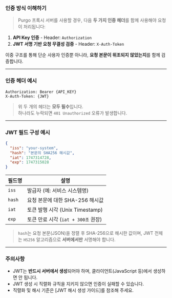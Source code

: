 ### 인증 방식 이해하기

> Purgo 프록시 서버를 사용할 경우, 다음 **두 가지 인증 헤더**를 함께 사용해야 요청이 처리됩니다:

1. **API Key 인증** - Header: `Authorization`
2. **JWT 서명 기반 요청 무결성 검증** - Header: `X-Auth-Token`

이중 구조를 통해 단순 사용자 인증뿐 아니라, **요청 본문이 위조되지 않았는지**를 함께 검증합니다.

---

### 인증 헤더 예시

```
Authorization: Bearer {API_KEY}
X-Auth-Token: {JWT}
```

> 위 두 개의 헤더는 **모두 필수**입니다.  
> 하나라도 누락되면 `401 Unauthorized` 오류가 발생합니다.

---

### JWT 필드 구성 예시

```json
{
  "iss": "your-system",
  "hash": "본문의 SHA256 해시값",
  "iat": 1747314728,
  "exp": 1747315028
}
```

| 필드명 | 설명 |
|--------|------|
| `iss`  | 발급자 (예: 서비스 시스템명) |
| `hash` | 요청 본문에 대한 SHA-256 해시값 |
| `iat`  | 토큰 발행 시각 (Unix Timestamp) |
| `exp`  | 토큰 만료 시각 (`iat + 300초` 권장) |

> `hash`는 요청 본문(JSON)을 정렬 후 SHA-256으로 해시한 값이며, JWT 전체는 `HS256` 알고리즘으로 **서버에서만** 서명해야 합니다.

---

### 주의사항

- JWT는 **반드시 서버에서 생성**되어야 하며, 클라이언트(JavaScript 등)에서 생성하면 안 됩니다.
- JWT 생성 시 직렬화 규칙을 지키지 않으면 인증이 실패할 수 있습니다.
- 직렬화 및 해시 기준은 [JWT 해시 생성 가이드]를 참조해 주세요.
